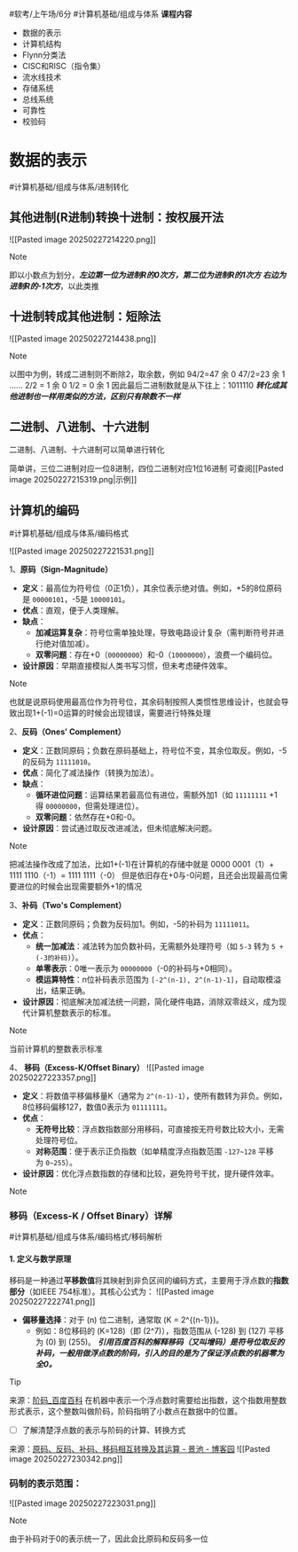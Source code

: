 #软考/上午场/6分 #计算机基础/组成与体系
**课程内容**
- 数据的表示
- 计算机结构
- Flynn分类法
- CISC和RISC（指令集）
- 流水线技术
- 存储系统
- 总线系统
- 可靠性
- 校验码

# 数据的表示
#计算机基础/组成与体系/进制转化 

## 其他进制(R进制)转换十进制：按权展开法

![[Pasted image 20250227214220.png]]
> [!note]
> 即以小数点为划分，***左边第一位为进制R的0次方，第二位为进制R的1次方
> 右边为进制R的-1次方***，以此类推

## 十进制转成其他进制：短除法
![[Pasted image 20250227214438.png]]
> [!note]
> 以图中为例，转成二进制则不断除2，取余数，例如
> 94/2=47 余 0
> 47/2=23 余 1
> ......
> 2/2 = 1   余 0
> 1/2 = 0   余 1
> 因此最后二进制数就是从下往上：1011110
> ***转化成其他进制也一样用类似的方法，区别只有除数不一样***

## 二进制、八进制、十六进制

二进制、八进制、十六进制可以简单进行转化

简单讲，三位二进制对应一位8进制，四位二进制对应1位16进制
可查阅[[Pasted image 20250227215319.png|示例]]

## 计算机的编码
#计算机基础/组成与体系/编码格式 

![[Pasted image 20250227221531.png]]

1、**原码（Sign-Magnitude）​**

- ​**定义**：最高位为符号位（0正1负），其余位表示绝对值。例如，+5的8位原码是 `00000101`，-5是 `10000101`。
- ​**优点**：直观，便于人类理解。
- ​**缺点**：
    - ​**加减运算复杂**：符号位需单独处理，导致电路设计复杂（需判断符号并进行绝对值加减）。
    - ​**双零问题**：存在+0（`00000000`）和-0（`10000000`），浪费一个编码位。
- ​**设计原因**：早期直接模拟人类书写习惯，但未考虑硬件效率。
> [!note]
>也就是说原码使用最高位作为符号位，其余码制按照人类惯性思维设计，也就会导致出现1+(-1)=0运算的时候会出现错误，需要进行特殊处理


2、​**反码（Ones' Complement）​**

- ​**定义**：正数同原码；负数在原码基础上，符号位不变，其余位取反。例如，-5的反码为 `11111010`。
- ​**优点**：简化了减法操作（转换为加法）。
- ​**缺点**：
    - ​**循环进位问题**：运算结果若最高位有进位，需额外加1（如 `11111111` +1 得 `00000000`，但需处理进位）。
    - ​**双零问题**：依然存在+0和-0。
- ​**设计原因**：尝试通过取反改进减法，但未彻底解决问题。
> [!note]
> 把减法操作改成了加法，比如1+(-1)在计算机的存储中就是
> 0000 0001（1）+ 1111 1110（-1）= 1111 1111（-0）
> 但是依旧存在+0与-0问题，且还会出现最高位需要进位的时候会出现需要额外+1的情况
 

3、**补码（Two's Complement）​**

- ​**定义**：正数同原码；负数为反码加1。例如，-5的补码为 `11111011`。
- ​**优点**：
    - ​**统一加减法**：减法转为加负数补码，无需额外处理符号（如 `5-3` 转为 `5 + (-3的补码)`）。
    - ​**单零表示**：0唯一表示为 `00000000`（-0的补码与+0相同）。
    - ​**模运算特性**：n位补码表示范围为 `[-2^(n-1), 2^(n-1)-1]`，自动取模溢出，结果正确。
- ​**设计原因**：彻底解决加减法统一问题，简化硬件电路，消除双零歧义，成为现代计算机整数表示的标准。
> [!note]
> 当前计算机的整数表示标准


4、 ​**移码（Excess-K/Offset Binary）​**
![[Pasted image 20250227223357.png]]

- ​**定义**：将数值平移偏移量K（通常为 `2^(n-1)-1`），使所有数转为非负。例如，8位移码偏移127，数值0表示为 `01111111`。
- ​**优点**：
    - ​**无符号比较**：浮点数指数部分用移码，可直接按无符号数比较大小，无需处理符号位。
    - ​**对称范围**：便于表示正负指数（如单精度浮点指数范围 `-127~128` 平移为 `0~255`）。
- ​**设计原因**：优化浮点数指数的存储和比较，避免符号干扰，提升硬件效率。


> [!Note]
> ### 移码（Excess-K / Offset Binary）详解
> #计算机基础/组成与体系/编码格式/移码解析 
> 
> #### 1. **定义与数学原理**
> 移码是一种通过**平移数值**将其映射到非负区间的编码方式，主要用于浮点数的**指数部分**（如IEEE 754标准）。其核心公式为：
> ![[Pasted image 20250227222741.png]]
> - **偏移量选择**：对于 \(n\) 位二进制，通常取 \(K = 2^{(n-1)}\)。  
>   - 例如：8位移码的 \(K=128\)（即 \(2^7\)），指数范围从 \(-128\) 到 \(127\) 平移为 \(0\) 到 \(255\)。
>***引用百度百科的解释移码（又叫增码）是符号位取反的补码，一般用做浮点数的阶码，引入的目的是为了保证浮点数的机器零为全0。***
>> [!tip]
>> 来源：[阶码_百度百科](https://baike.baidu.com/item/%E9%98%B6%E7%A0%81/7798285)
>> 在机器中表示一个浮点数时需要给出指数，这个指数用整数形式表示，这个整数叫做阶码，阶码指明了小数点在数据中的位置。
>> - [ ] 了解清楚浮点数的表示与阶码的计算、转换方式
>
> 来源：[原码、反码、补码、移码相互转换及其运算 - 景池 - 博客园](https://www.cnblogs.com/jingchi/p/15913328.html)
>    ![[Pasted image 20250227230342.png]]


### 码制的表示范围：
![[Pasted image 20250227223031.png]]

> [!note]
> 由于补码对于0的表示统一了，因此会比原码和反码多一位






